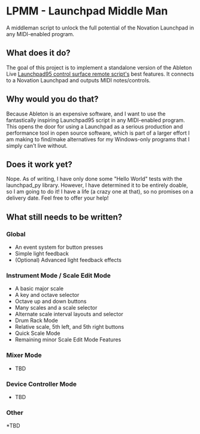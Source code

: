 # LPMM - Launchpad Middle Man
A middleman script to unlock the full potential of the Novation Launchpad in any MIDI-enabled program.

## What does it do?
The goal of this project is to implement a standalone version of the Ableton Live [Launchpad95 control surface remote script's](http://motscousus.com/stuff/2011-07_Novation_Launchpad_Ableton_Live_Scripts/) best features. It connects to a Novation Launchpad and outputs MIDI notes/controls.

## Why would you do that?
Because Ableton is an expensive software, and I want to use the fantastically inspiring Launchpad95 script in any MIDI-enabled program. This opens the door for using a Launchpad as a serious production and performance tool in open source software, which is part of a larger effort I am making to find/make alternatives for my Windows-only programs that I simply can't live without.

## Does it work yet?
Nope. As of writing, I have only done some "Hello World" tests with the launchpad_py library. However, I have determined it to be entirely doable, so I am going to do it! I have a life (a crazy one at that), so no promises on a delivery date. Feel free to offer your help!

## What still needs to be written?
### Global
* An event system for button presses
* Simple light feedback
* (Optional) Advanced light feedback effects
### Instrument Mode / Scale Edit Mode
* A basic major scale
* A key and octave selector
* Octave up and down buttons
* Many scales and a scale selector
* Alternate scale interval layouts and selector
* Drum Rack Mode
* Relative scale, 5th left, and 5th right buttons
* Quick Scale Mode
* Remaining minor Scale Edit Mode Features
### Mixer Mode
* TBD
### Device Controller Mode
* TBD
### Other
*TBD
